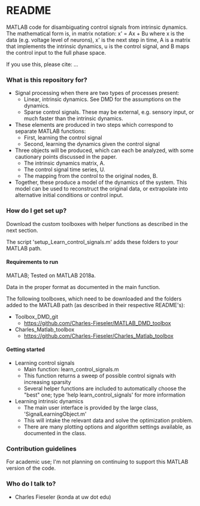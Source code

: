 # README #

MATLAB code for disambiguating control signals from intrinsic dynamics.
The mathematical form is, in matrix notation:
	x' = Ax + Bu
where x is the data (e.g. voltage level of neurons), x' is the next step in time, A is a matrix that implements the intrinsic dynamics, u is the control signal, and B maps the control input to the full phase space.
	
If you use this, please cite: ...

### What is this repository for? ###

* Signal processing when there are two types of processes present:
	* Linear, intrinsic dynamics. See DMD for the assumptions on the dynamics.
	* Sparse control signals. These may be external, e.g. sensory input, or much faster than the intrinsic dynamics.
* These elements are produced in two steps which correspond to separate MATLAB functions:
	* First, learning the control signal
	* Second, learning the dynamics given the control signal
* Three objects will be produced, which can each be analyzed, with some cautionary points discussed in the paper.
	* The intrinsic dynamics matrix, A.
	* The control signal time series, U.
	* The mapping from the control to the original nodes, B.
* Together, these produce a model of the dynamics of the system. This model can be used to reconstruct the original data, or extrapolate into alternative initial conditions or control input.
	

### How do I get set up? ###

Download the custom toolboxes with helper functions as described in the next section.

The script 'setup_Learn_control_signals.m' adds these folders to your MATLAB path.


#### Requirements to run

MATLAB; Tested on MATLAB 2018a.

Data in the proper format as documented in the main function.

The following toolboxes, which need to be downloaded and the folders added to the MATLAB path (as described in their respective README's):
* Toolbox_DMD_git
	* https://github.com/Charles-Fieseler/MATLAB_DMD_toolbox
* Charles_Matlab_toolbox
	* https://github.com/Charles-Fieseler/Charles_Matlab_toolbox


#### Getting started

* Learning control signals
	* Main function: learn_control_signals.m
	* This function returns a sweep of possible control signals with increasing sparsity
	* Several helper functions are included to automatically choose the "best" one; type 'help learn_control_signals' for more information
* Learning intrinsic dynamics
	* The main user interface is provided by the large class, 'SignalLearningObject.m'
	* This will intake the relevant data and solve the optimization problem. 
	* There are many plotting options and algorithm settings available, as documented in the class.


### Contribution guidelines ###

For academic use; I'm not planning on continuing to support this MATLAB version of the code.


### Who do I talk to? ###

* Charles Fieseler (konda at uw dot edu)